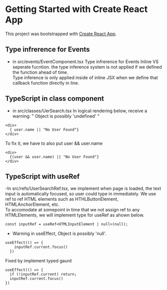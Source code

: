 # Getting Started with Create React App

This project was bootstrapped with [Create React App](https://github.com/facebook/create-react-app).

## Type infrerence for Events 
- in src/events/EventComponent.tsx
Type infrerence for Events Inline VS seperate fucntion. 
the type inference system is not applied if we defined the function ahead of time. <br/>
Type inference is only applied inside of inline JSX when we define that callback function directly in line.

## TypeScript in class component
- in src/classes/UerSearch.tsx
In logical rendering below, receive a warning:  " Object is possibly 'undefined' " 
```
<div>
  { user.name || "No User Found"}
</div>

```
To fix it, we have to also put user && user.name
```
<div>
  {(user && user.name) || "No User Found"}
</div>

```

## TypeScript with useRef
-In src/refs/UserSearchRef.tsx, we implement when page is loaded, the text input is automatically focused, so user could type in immediately.
We use ref to ref HTML elements such as HTHLButtonElement, HTMLAnchorElement, etc. <br />
To accomodate at somepoint in time that we not assign ref to any HTMLElements, we will implement type for useRef as ahown below.
```
const inputRef = useRef<HTMLInputElement | null>(null);
```
- Warning in useEffect, Object is possibly 'null'.
```
useEffect(() => {
    inputRef.current.focus()
  })
```
Fixed by implement typed gaurd
```
useEffect(() => {
  if (!inputRef.current) return;
  inputRef.current.focus()
})
```
